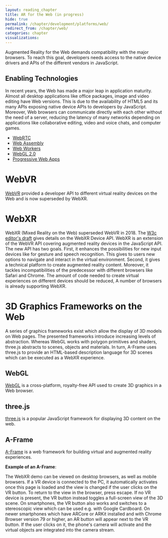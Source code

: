 ```yaml
---
layout: reading_chapter
title: AR for the Web (in progress)
hide: true
permalink: /chapter/development/platforms/web/
redirect_from: /chapter/web/
categories: chapter
visualizations:
---
```


Augmented Reality for the Web demands compatibility with the major browsers.
To reach this goal, developers needs access to the native device drivers and APIs of the different vendors in JavaScript.

## Enabling Technologies

In recent years, the Web has made a major leap in application maturity.
Almost all desktop applications like office packages, image and video editing have Web versions.
This is due to the availability of HTML5 and its many APIs exposing native device APIs to developers by JavaScript.
Moreover, Web browsers can communicate directly with each other without the need of a server, reducing the latency of many networks depending on applications like collaborative editing, video and voice chats, and computer games.

- [WebRTC](https://webrtc.org/)
- [Web Assembly](https://webassembly.org/)
- [Web Workers](https://www.w3.org/TR/workers/)
- [WebGL 2.0](https://www.khronos.org/registry/webgl/specs/latest/2.0/)
- [Progressive Web Apps](https://developers.google.com/web/progressive-web-apps/)


# WebVR

[WebVR](https://immersive-web.github.io/webvr/) provided a developer API to different virtual reality devices on the Web and is now superseded by WebXR.

# WebXR

WebXR (Mixed Reality on the Web) superseded WebVR in 2018.
The [W3c editor's draft](https://immersive-web.github.io/webxr/)
gives details on the WebXR Device API.
WebXR is an extension of the WebVR API covering augmented reality devices in the JavaScript API.
The new API has two goals.
First, it enhances the possibilities for new input devices like for gesture and speech recognition.
This gives to users new options to navigate and interact in the virtual environment.
Second, it gives a technical platform to create augmented reality content.
Moreover, it tackles incompatibilities of the predecessor with different browsers like Safari and Chrome.
The amount of code needed to create virtual experiences on different devices should be reduced,
A number of browsers is already supporting WebXR.

[//]: # (QRD*19)


# 3D Graphics Frameworks on the Web

A series of graphics frameworks exist which allow the display of 3D models on Web pages.
The presented frameworks introduce increasing levels of abstraction.
Whereas WebGL works with polygon primitives and shaders, three.js abstracts to scenes, objects and materials.
In turn, A-Frame uses three.js to provide an HTML-based description language for 3D scenes which can be executed as a WebXR experience.

## WebGL

[WebGL](https://get.webgl.org/) is a cross-platform, royalty-free API used to create 3D graphics in a Web browser.

## three.js

[three.js](https://threejs.org/) is a popular JavaScript framework for displaying 3D content on the web.

## A-Frame

[A-Frame](https://aframe.io/) is a web framework for building virtual and augmented reality experiences.

**Example of an A-Frame**:

<script src="https://aframe.io/releases/1.0.4/aframe.min.js"></script>
<script>
    AFRAME.registerComponent('hide-in-ar-mode', {
        // Set this object invisible while in AR mode.
        init: function() {
            this.el.sceneEl.addEventListener('enter-vr', (ev) => {
                this.wasVisible = this.el.getAttribute('visible');
                if (this.el.sceneEl.is('ar-mode')) {
                    this.el.setAttribute('visible', false);
                }
            });
            this.el.sceneEl.addEventListener('exit-vr', (ev) => {
                if (this.wasVisible) this.el.setAttribute('visible', true);
            });
        }
    });
</script>
<a-scene style="width: 500px; height: 500px" embedded>
    <a-box position="-1 0.5 -3" rotation="0 45 0" color="#4CC3D9" shadow></a-box>
    <a-sphere position="0 1.25 -5" radius="1.25" color="#EF2D5E" shadow></a-sphere>
    <a-cylinder position="1 0.75 -3" radius="0.5" height="1.5" color="#FFC65D" shadow></a-cylinder>
    <a-plane position="0 0 -4" rotation="-90 0 0" width="4" height="4" color="#7BC8A4" shadow></a-plane>
    <a-camera position="0 1.2 0"></a-camera>
    <a-sky color="#ECECEC" hide-in-ar-mode></a-sky>
</a-scene>

The WebXR demo can be viewed on desktop browsers, as well as mobile browsers.
If a VR device is connected to the PC, it automatically activates once this page is loaded and the view is changed if the user clicks on the VR button.
To return to the view in the browser, press escape.
If no VR device is present, the VR button instead toggles a full-screen view of the 3D scene.
On smartphones, the VR button also works and switches to a stereoscopic view which can be used e.g. with Google Cardboard.
On newer smartphones which have ARCore or ARKit installed and with Chrome Browser version 79 or higher, an AR button will appear next to the VR button.
If the user clicks on it, the phone's camera will activate and the virtual objects are integrated into the camera stream.
